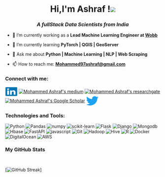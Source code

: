 <h1 align="center">Hi,I'm Ashraf !<img src="https://raw.githubusercontent.com/MartinHeinz/MartinHeinz/master/wave.gif" width="30px"></h1>
<h3 align="center" ><i>A fullStack Data Scientists from India</i></h3>


- 🔭 I’m currently working as a **Lead Machine Learning Engineer at <a href="https://wobb.ai/" rel="noreferrer" target="_blank">Wobb</a>**

- 🌱 I’m currently learning **PyTorch | QGIS | GeoServer**

- 💬 Ask me about **Python | Machine Learning | NLP | Web Scraping**

- 📫 How to reach me: **Mohammed97ashraf@gmail.com**



<h3 align="left">Connect with me:</h3>
<span align="left">
<a href="https://www.linkedin.com/in/mohammed-ashraf-a38300162/" rel="noreferrer" target="_blank"><img align="center" src="https://raw.githubusercontent.com/devicons/devicon/2ae2a900d2f041da66e950e4d48052658d850630/icons/linkedin/linkedin-original.svg" alt="Mohammed Ashraf's Linkedin" height="30" width="40" /></a>
</span>

<span align="left">
<a href="https://medium.com/@mohammed97ashraf" rel="noreferrer" target="_blank"><img align="center" src="https://miro.medium.com/max/2400/1*cbyNf_R8Ld_ZzKVv07Ezag.jpeg" alt="Mohammed Ashraf's medium" height="30" width="50" /></a>
</span>

<span align="left">
<a href="https://www.researchgate.net/profile/Mohammed-Ashraf-19" rel="noreferrer" target="_blank"><img align="center" src="https://upload.wikimedia.org/wikipedia/commons/thumb/5/5e/ResearchGate_icon_SVG.svg/120px-ResearchGate_icon_SVG.svg.png" alt="Mohammed Ashraf's researchgate" height="30" width="40" /></a>
</span>

<span align="left">
<a href="https://scholar.google.com/citations?user=RtygOMIAAAAJ&hl=en" rel="noreferrer" target="_blank"><img align="center" src="https://www.socialsciencespace.com/wp-content/uploads/Google-Scholar-Logo.jpg" alt="Mohammed Ashraf's Google Scholar" height="30" width="50" /></a>
</span>

<span align="left">
<a href="https://twitter.com/mdashraf333" rel="noreferrer" target="_blank"><img align="center" src="https://raw.githubusercontent.com/devicons/devicon/2ae2a900d2f041da66e950e4d48052658d850630/icons/twitter/twitter-original.svg" alt="Mohammed Ashraf's Twitter" height="30" width="40" /></a>
</span>

<h3 align="left">Technologies and Tools:</h3>

![Python](https://img.shields.io/badge/Code-Python-informational?style=flat&logo=python&logoColor=white&color=2bbc8a)
![Pandas](https://img.shields.io/badge/Libraries-Pandas-informational?style=flat&logo=pandas&logoColor=white&color=2bbc8a)
![numpy](https://img.shields.io/badge/Libraries-Numpy-informational?style=flat&logo=numpy&logoColor=white&color=2bbc8a)
![scikit-learn](https://img.shields.io/badge/Libraries-ScikitLearn-informational?style=flat&logo=scikit-learn&logoColor=white&color=2bbc8a)
![Flask](https://img.shields.io/badge/Code-Flask-informational?style=flat&logo=flask&logoColor=white&color=2bbc8a)
![Django](https://img.shields.io/badge/Code-Django-informational?style=flat&logo=django&logoColor=white&color=2bbc8a)
![Mongodb](https://img.shields.io/badge/DataBases-MongoDB-informational?style=flat&logo=mongodb&logoColor=white&color=2bbc8a)
![Hbase](https://img.shields.io/badge/DataBases-Hbase-informational?style=flat&logo=Apache&logoColor=white&color=2bbc8a)
![FastAPI](https://img.shields.io/badge/Code-FastAPI-informational?style=flat&logo=FastAPI&logoColor=white&color=2bbc8a)
![javascript](https://img.shields.io/badge/Code-JavaScript-informational?style=flat&logo=javascript&logoColor=white&color=2bbc8a)
![Git](https://img.shields.io/badge/Tools-Git-informational?style=flat&logo=Git&logoColor=white&color=2bbc8a)
![Hadoop](https://img.shields.io/badge/Tools-Hadoop-informational?style=flat&logo=ApacheHadoop&logoColor=white&color=2bbc8a)
![Hive](https://img.shields.io/badge/Tools-Hive-informational?style=flat&logo=Hive&logoColor=white&color=2bbc8a)
![R](https://img.shields.io/badge/Code-R-informational?style=flat&logo=R&logoColor=white&color=2bbc8a)
![Docker](https://img.shields.io/badge/Tools-Docker-informational?style=flat&logo=Docker&logoColor=white&color=2bbc8a)
![DigitalOcean](https://img.shields.io/badge/Cloud-DigitalOcean-informational?style=flat&logo=DigitalOcean&logoColor=white&color=2bbc8a)
![AWS](https://img.shields.io/badge/Cloud-AWS-informational?style=flat&logo=Amazon&logoColor=white&color=2bbc8a)
 
 <h3 align="left">My GitHub Stats</h3>
 <img align="left" src="https://github-readme-stats.vercel.app/api/top-langs?username=mohammed97ashraf&show_icons=true&locale=en" alt="" />
 
 <img align="center" src="https://github-readme-stats.vercel.app/api?username=mohammed97ashraf&show_icons=true&locale=en&hide=contribs&count_private=true&show_icons=true&theme=radical" alt="" />
 
[![GitHub Streak](https://github-readme-streak-stats.herokuapp.com?user=mohammed97ashraf&theme=merko&date_format=M%20j%5B%2C%20Y%5D)]
